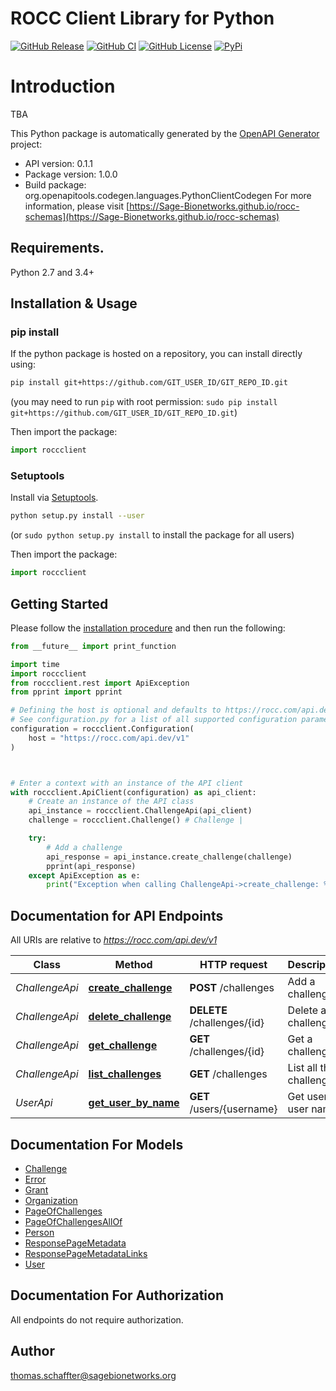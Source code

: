 # ROCC Client Library for Python

[![GitHub Release](https://img.shields.io/github/release/Sage-Bionetworks/rocc-client.svg?include_prereleases&color=94398d&labelColor=555555&logoColor=ffffff&style=for-the-badge&logo=github)](https://github.com/Sage-Bionetworks/rocc-client/releases)
[![GitHub CI](https://img.shields.io/github/workflow/status/Sage-Bionetworks/rocc-client/ci.svg?color=94398d&labelColor=555555&logoColor=ffffff&style=for-the-badge&logo=github)](https://github.com/Sage-Bionetworks/rocc-client)
[![GitHub License](https://img.shields.io/github/license/Sage-Bionetworks/rocc-client.svg?color=94398d&labelColor=555555&logoColor=ffffff&style=for-the-badge&logo=github)](https://github.com/Sage-Bionetworks/rocc-client)
[![PyPi](https://img.shields.io/pypi/v/rocc-client.svg?color=94398d&labelColor=555555&logoColor=ffffff&style=for-the-badge&label=PyPi&logo=PyPi)](https://pypi.org/project/rocc-client)

# Introduction
TBA


This Python package is automatically generated by the [OpenAPI Generator](https://openapi-generator.tech) project:

- API version: 0.1.1
- Package version: 1.0.0
- Build package: org.openapitools.codegen.languages.PythonClientCodegen
For more information, please visit [https://Sage-Bionetworks.github.io/rocc-schemas](https://Sage-Bionetworks.github.io/rocc-schemas)

## Requirements.

Python 2.7 and 3.4+

## Installation & Usage
### pip install

If the python package is hosted on a repository, you can install directly using:

```sh
pip install git+https://github.com/GIT_USER_ID/GIT_REPO_ID.git
```
(you may need to run `pip` with root permission: `sudo pip install git+https://github.com/GIT_USER_ID/GIT_REPO_ID.git`)

Then import the package:
```python
import roccclient
```

### Setuptools

Install via [Setuptools](http://pypi.python.org/pypi/setuptools).

```sh
python setup.py install --user
```
(or `sudo python setup.py install` to install the package for all users)

Then import the package:
```python
import roccclient
```

## Getting Started

Please follow the [installation procedure](#installation--usage) and then run the following:

```python
from __future__ import print_function

import time
import roccclient
from roccclient.rest import ApiException
from pprint import pprint

# Defining the host is optional and defaults to https://rocc.com/api.dev/v1
# See configuration.py for a list of all supported configuration parameters.
configuration = roccclient.Configuration(
    host = "https://rocc.com/api.dev/v1"
)



# Enter a context with an instance of the API client
with roccclient.ApiClient(configuration) as api_client:
    # Create an instance of the API class
    api_instance = roccclient.ChallengeApi(api_client)
    challenge = roccclient.Challenge() # Challenge |

    try:
        # Add a challenge
        api_response = api_instance.create_challenge(challenge)
        pprint(api_response)
    except ApiException as e:
        print("Exception when calling ChallengeApi->create_challenge: %s\n" % e)

```

## Documentation for API Endpoints

All URIs are relative to *https://rocc.com/api.dev/v1*

Class | Method | HTTP request | Description
------------ | ------------- | ------------- | -------------
*ChallengeApi* | [**create_challenge**](docs/ChallengeApi.md#create_challenge) | **POST** /challenges | Add a challenge
*ChallengeApi* | [**delete_challenge**](docs/ChallengeApi.md#delete_challenge) | **DELETE** /challenges/{id} | Delete a challenge
*ChallengeApi* | [**get_challenge**](docs/ChallengeApi.md#get_challenge) | **GET** /challenges/{id} | Get a challenge
*ChallengeApi* | [**list_challenges**](docs/ChallengeApi.md#list_challenges) | **GET** /challenges | List all the challenges
*UserApi* | [**get_user_by_name**](docs/UserApi.md#get_user_by_name) | **GET** /users/{username} | Get user by user name


## Documentation For Models

 - [Challenge](docs/Challenge.md)
 - [Error](docs/Error.md)
 - [Grant](docs/Grant.md)
 - [Organization](docs/Organization.md)
 - [PageOfChallenges](docs/PageOfChallenges.md)
 - [PageOfChallengesAllOf](docs/PageOfChallengesAllOf.md)
 - [Person](docs/Person.md)
 - [ResponsePageMetadata](docs/ResponsePageMetadata.md)
 - [ResponsePageMetadataLinks](docs/ResponsePageMetadataLinks.md)
 - [User](docs/User.md)


## Documentation For Authorization

 All endpoints do not require authorization.

## Author

thomas.schaffter@sagebionetworks.org


